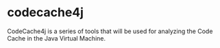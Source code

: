 codecache4j
===========

CodeCache4j is a series of tools that will be used for analyzing the Code Cache in the Java Virtual Machine.